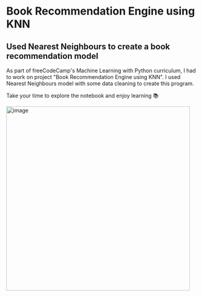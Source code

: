 # Book Recommendation Engine using KNN
## Used Nearest Neighbours to create a book recommendation model

As part of freeCodeCamp's Machine Learning with Python curriculum, I had to work on project "Book Recommendation Engine using KNN". I used Nearest Neighbours model with some data cleaning to create this program.

Take your time to explore the notebook and enjoy learning 📚

<img width="485" alt="image" src="https://user-images.githubusercontent.com/38995624/207137207-c82e8183-3b51-463f-9371-0600626a3f38.png">
